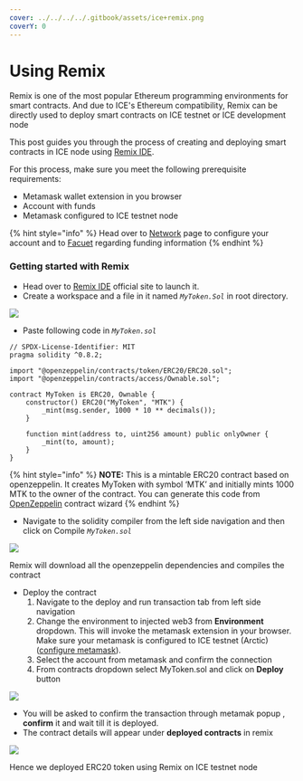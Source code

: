 ```yaml
---
cover: ../../../../.gitbook/assets/ice+remix.png
coverY: 0
---
```


# Using Remix

Remix is one of the most popular Ethereum programming environments for smart contracts. And due to ICE's Ethereum compatibility, Remix can be directly used to deploy smart contracts on ICE testnet or ICE development node

This post guides you through the process of creating and deploying smart contracts in ICE node using [Remix IDE](https://remix.ethereum.org/).&#x20;

For this process, make sure you meet the following prerequisite requirements:

* Metamask wallet extension in you browser
* Account with funds
* Metamask configured to ICE testnet node

{% hint style="info" %}
Head over to [Network](../../../../ice-testnet-details/network-endpoints/) page to configure your account and to [Facuet](../../../../ice-details/faucet.md) regarding funding information
{% endhint %}

### Getting started with Remix

* Head over to [Remix IDE](https://remix.ethereum.org/) official site to launch it.
* Create a workspace and a file in it named _`MyToken.Sol`_ in root directory.

![](https://lh6.googleusercontent.com/BPf2-QuVakIQXQo7AQeJHyLCNRS0hTRO7IxGnmP\_WI5l94L3iDfLSy1hY-ONm8l8PR5A0mjWHdhBPp\_CrhUsuOAFwA7C27lsX9357iY66zZEtZKtUyYLkomt-aDUvjPpw5HODPul)

* Paste following code in _`MyToken.sol`_

```
// SPDX-License-Identifier: MIT
pragma solidity ^0.8.2;

import "@openzeppelin/contracts/token/ERC20/ERC20.sol";
import "@openzeppelin/contracts/access/Ownable.sol";

contract MyToken is ERC20, Ownable {
    constructor() ERC20("MyToken", "MTK") {
        _mint(msg.sender, 1000 * 10 ** decimals());
    }

    function mint(address to, uint256 amount) public onlyOwner {
        _mint(to, amount);
    }
}
```

{% hint style="info" %}
**NOTE:** This is a mintable ERC20 contract based on openzeppelin. It creates MyToken with symbol ‘MTK’ and initially mints 1000 MTK to the owner of the contract. You can generate this code from [OpenZeppelin](https://wizard.openzeppelin.com/) contract wizard
{% endhint %}

* Navigate to the solidity compiler  from the left side navigation and then click on Compile _`MyToken.sol`_

![](https://lh4.googleusercontent.com/Sz2l9fPDOCblfzz\_GF\_0rCLxAn\_YSjHM6\_-rb8yjUOhQDebmBvhgB0H6DGI7BHvwmR79Gm6cgrr8A3SVX8Xs1SzuJ2CqrBPBMmxycpNdT1FoTisWui2idKIi1XrIMURFmfYkVpNP)

Remix will download all the openzeppelin dependencies and compiles the contract

* Deploy the contract
  1. Navigate to the deploy and run transaction tab from left side navigation
  2. Change the environment to injected web3 from **Environment** dropdown. This will invoke the metamask extension in your browser. Make sure your metamask is configured to ICE testnet (Arctic) ([configure metamask](../../../../ice-testnet-details/network-endpoints/interacting-with-arctic-using-metamask.md)).
  3. Select the account from metamask and confirm the connection
  4. From contracts dropdown select MyToken.sol and click on **Deploy** button

![](https://lh4.googleusercontent.com/Tj6hSn5tGnzUQWDotDUoG7byJViYmDQ31gipuF3nBGCHvdl3NxHvi9akipIJ6Mh8\_UgR3suFFJ5L2TsS7WjqHcDcfVNtKIesE\_INR59AJKeGh-SkG8MldbrbRr-PUu--dIIqnXTU)

* You will be asked to confirm the transaction through metamak popup , **confirm** it and wait till it is deployed.
* The contract details will appear under **deployed contracts** in remix

![](https://lh3.googleusercontent.com/cdIEPB9ZBpWJBU1S8JQGVOK2Bn4nmnt\_soAhc5vJOjoznBwk754hBjZpomusVGO5FJJcxdMlsFLJU4T4N2O2DkQ4aVenkI1YTnR6gMKDsqbGmnKCF-x8J4NrbXnn-oTB2Vz-zUC6)

Hence we deployed ERC20 token using Remix on ICE testnet node

